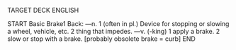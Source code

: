 TARGET DECK
ENGLISH

START
Basic
Brake1
Back: —n. 1 (often in pl.) Device for stopping or slowing a wheel, vehicle, etc. 2 thing that impedes. —v. (-king) 1 apply a brake. 2 slow or stop with a brake. [probably obsolete brake = curb]
END

